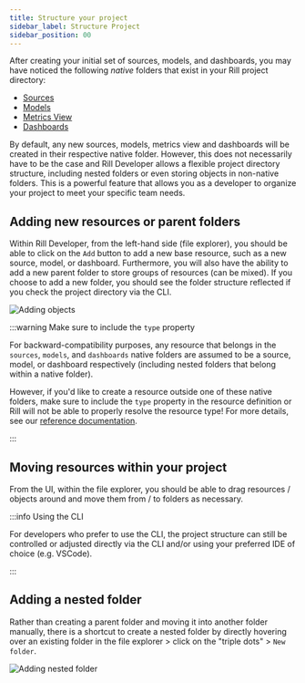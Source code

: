 ```yaml
---
title: Structure your project
sidebar_label: Structure Project
sidebar_position: 00
---
```


After creating your initial set of sources, models, and dashboards, you may have noticed the following _native_ folders that exist in your Rill project directory:
- [Sources](/reference/project-files/sources)
- [Models](/reference/project-files/models)
- [Metrics View](/reference/project-files/metrics-view)
- [Dashboards](/reference/project-files/dashboards)

By default, any new sources, models, metrics view and dashboards will be created in their respective native folder. However, this does not necessarily have to be the case and Rill Developer allows a flexible project directory structure, including nested folders or even storing objects in non-native folders. This is a powerful feature that allows you as a developer to organize your project to meet your specific team needs.

## Adding new resources or parent folders

Within Rill Developer, from the left-hand side (file explorer), you should be able to click on the `Add` button to add a new base resource, such as a new source, model, or dashboard. Furthermore, you will also have the ability to add a new parent folder to store groups of resources (can be mixed). If you choose to add a new folder, you should see the folder structure reflected if you check the project directory via the CLI. 

![Adding objects](/img/build/structure/adding-objects.png)

:::warning Make sure to include the `type` property

For backward-compatibility purposes, any resource that belongs in the `sources`, `models`, and `dashboards` native folders are assumed to be a source, model, or dashboard respectively (including nested folders that belong within a native folder). 

However, if you'd like to create a resource outside one of these native folders, make sure to include the `type` property in the resource definition or Rill will not be able to properly resolve the resource type! For more details, see our [reference documentation](/reference/project-files/index.md).

:::

## Moving resources within your project

From the UI, within the file explorer, you should be able to drag resources / objects around and move them from / to folders as necessary. 

:::info Using the CLI

For developers who prefer to use the CLI, the project structure can still be controlled or adjusted directly via the CLI and/or using your preferred IDE of choice (e.g. VSCode).

:::

## Adding a nested folder

Rather than creating a parent folder and moving it into another folder manually, there is a shortcut to create a nested folder by directly hovering over an existing folder in the file explorer > click on the "triple dots" > `New folder`.

![Adding nested folder](/img/build/structure/adding-nested-folder.png)